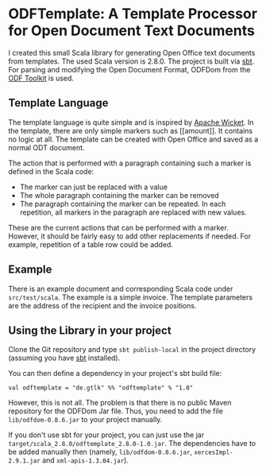 ODFTemplate: A Template Processor for Open Document Text Documents
==================================================================

I created this small Scala library for generating Open Office text documents from templates.
The used Scala version is 2.8.0. The project is built via [sbt](http://code.google.com/p/simple-build-tool/).
For parsing and modifying the Open Document Format, ODFDom from the [ODF Toolkit](http://odftoolkit.org/) is used.

Template Language
-----------------

The template language is quite simple and is inspired by [Apache Wicket](http://wicket.apache.org).
In the template, there are only simple markers such as [[amount]]. It contains no logic at all. The template can be created with Open Office and saved as a normal ODT document.

The action that is performed with a paragraph containing such a marker is defined in the Scala code:
* The marker can just be replaced with a value
* The whole paragraph containing the marker can be removed
* The paragraph containing the marker can be repeated. In each repetition, all markers in the paragraph are replaced with new values.

These are the current actions that can be performed with a marker. However, it should be fairly easy to add other replacements if needed. For example, repetition of a table row could be added.

Example
-------

There is an example document and corresponding Scala code under `src/test/scala`. The example is a simple invoice. The template parameters are the address of the recipient and the invoice positions.

Using the Library in your project
---------------------------------

Clone the Git repository and type `sbt publish-local` in the project directory (assuming you have [sbt](http://code.google.com/p/simple-build-tool/) installed).

You can then define a dependency in your project's sbt build file:

    val odftemplate = "de.gtlk" %% "odftemplate" % "1.0"

However, this is not all. The problem is that there is no public Maven repository for the ODFDom Jar file. Thus, you need to add the file `lib/odfdom-0.8.6.jar` to your project manually.

If you don't use sbt for your project, you can just use the jar `target/scala_2.8.0/odftemplate_2.8.0-1.0.jar`. The dependencies have to be added manually then (namely, `lib/odfdom-0.8.6.jar`, `xercesImpl-2.9.1.jar` and `xml-apis-1.3.04.jar`).
